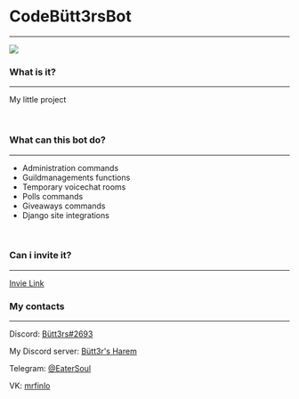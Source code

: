 <!doctype html>
<html lang="en">
    <head>
        <!-- Required meta tags -->
        <meta charset="utf-8">
        <meta name="viewport" content="width=device-width, initial-scale=1">
    </head>
    <link href="https://cdn.jsdelivr.net/npm/bootstrap@5.0.1/dist/css/bootstrap.min.css" rel="stylesheet" integrity="sha384-+0n0xVW2eSR5OomGNYDnhzAbDsOXxcvSN1TPprVMTNDbiYZCxYbOOl7+AMvyTG2x" crossorigin="anonymous">
    <link rel="stylesheet" href="https://cdn.jsdelivr.net/npm/bootstrap-icons@1.5.0/font/bootstrap-icons.css">
    <script src="https://cdn.jsdelivr.net/npm/bootstrap@5.0.1/dist/js/bootstrap.bundle.min.js" integrity="sha384-gtEjrD/SeCtmISkJkNUaaKMoLD0//ElJ19smozuHV6z3Iehds+3Ulb9Bn9Plx0x4" crossorigin="anonymous"></script>
<body>
    <h1 class='text-center'><a name='ButtersBot'>CodeBütt3rsBot</a></h1>
    <hr>
    <img src='https://cdn.discordapp.com/avatars/284327329046593537/a_239d0a4db1920e1551261fbc712d77e5.gif?size=1024' class='rounded-circle mx-auto d-block img-thumbnail'>
    <h3 name='WhatCanBotDo'>What is it?</h3>
    <hr>
    <p>My little project</p>
    <br>
    <h3 name='WhatCanBotDo'>What can this bot do?</h3>
    <hr>
    <ul>
        <li>Administration commands</li>
        <li>Guildmanagements functions</li>
        <li>Temporary voicechat rooms</li>
        <li>Polls commands</li>
        <li>Giveaways commands</li>
        <li>Django site integrations</li>
    </ul>
    <br>
    <h3 name='Invite link'>Can i invite it?</h3>
    <hr>
    <a target='_blank' href='https://discord.com/api/oauth2/authorize?client_id=796456207807807588&permissions=8&scope=bot' class='fs-3'>Invie Link</a>
    <br>
    <h3 name='Contacts'>My contacts</h3>
    <hr>
    <p class='fs-4'>Discord: <a target='_blank' href='https://discordapp.com/users/284327329046593537'>Bütt3rs#2693</a></p>
    <p class='fs-4'>My Discord server: <a target='_blank' href='https://discord.com/SYdrc8hCfu'>Bütt3r's Harem</a></p>
    <p class='fs-4'>Telegram: <a target='_blank' href='https://t.me/EaterSoul'>@EaterSoul</a></p>
    <p class='fs-4'>VK: <a target='_blank' href='https://vk.com/mrfinlo'>mrfinlo</a></p>
</body>
</html>